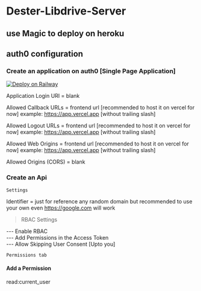 # Dester-Libdrive-Server


## use Magic to deploy on heroku

## auth0 configuration

### Create an application on auth0 [Single Page Application]

[![Deploy on Railway](https://railway.app/button.svg)](https://railway.app/new/template/f2ioHN)

Application Login URI = blank

Allowed Callback URLs = frontend url [recommended to host it on vercel for now] example: https://app.vercel.app [without trailing slash]

Allowed Logout URLs = frontend url [recommended to host it on vercel for now] example: https://app.vercel.app [without trailing slash]

Allowed Web Origins = frontend url [recommended to host it on vercel for now] example: https://app.vercel.app [without trailing slash]

Allowed Origins (CORS) = blank

### Create an Api 

`Settings`

Identifier = just for reference any random domain but recommended to use your own even https://google.com will work

> RBAC Settings

--- Enable RBAC <br>
--- Add Permissions in the Access Token <br>
--- Allow Skipping User Consent [Upto you] <br>

`Permissions tab`

#### Add a Permission

read:current_user



